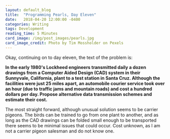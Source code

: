 ```yaml
---
layout: default_blog
title:  "Programming Pearls, Day Eleven"
date:   2018-04-20 12:00:00 -0400
categories: Writing
tags: Development
reading_time: 5 Minutes
card_image: /img/post_images/pearls.jpg
card_image_credit: Photo by Tim Mossholder on Pexels
---
```


Okay, continuing on to day eleven, the text of the problem is: 

__In the early 1980's Lockheed engineers transmitted daily a dozen drawings from
a Computer Aided Design (CAD) system in their Sunnyvale, California, plant to a
test station in Santa Cruz. Although the facilities were just 25 miles apart, an
automobile courier service took over an hour (due to traffic jams and mountain
roads) and cost a hundred dollars per day. Propose alternative data transmission
schemes and estimate their cost.__

The most straight forward, although unusual solution seems to be carrier
pigeons. The birds can be trained to go from one plant to another, and as long
as the CAD drawings can be folded small enough to be transported there seems to
be minimal issues that could occur. Cost unknown, as I am not a carrier pigeon
salesman and do not know one.
